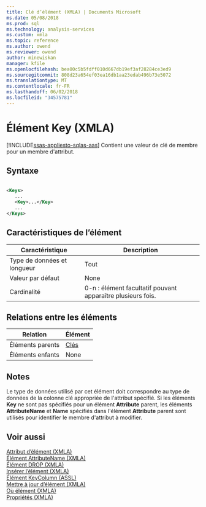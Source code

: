 ```yaml
---
title: Clé d’élément (XMLA) | Documents Microsoft
ms.date: 05/08/2018
ms.prod: sql
ms.technology: analysis-services
ms.custom: xmla
ms.topic: reference
ms.author: owend
ms.reviewer: owend
author: minewiskan
manager: kfile
ms.openlocfilehash: bea00c5b5fdff010d667db19ef3af28284ce3ed9
ms.sourcegitcommit: 808d23a654ef03ea16db1aa23edab496b73e5072
ms.translationtype: MT
ms.contentlocale: fr-FR
ms.lasthandoff: 06/02/2018
ms.locfileid: "34575781"
---
```

# <a name="key-element-xmla"></a>Élément Key (XMLA)
[!INCLUDE[ssas-appliesto-sqlas-aas](../../../includes/ssas-appliesto-sqlas-aas.md)]
  Contient une valeur de clé de membre pour un membre d'attribut.  
  
## <a name="syntax"></a>Syntaxe  
  
```xml  
  
<Keys>  
   ...  
   <Key>...</Key>  
   ...  
</Keys>  
```  
  
## <a name="element-characteristics"></a>Caractéristiques de l’élément  
  
|Caractéristique|Description|  
|--------------------|-----------------|  
|Type de données et longueur|Tout|  
|Valeur par défaut|None|  
|Cardinalité|0-n : élément facultatif pouvant apparaître plusieurs fois.|  
  
## <a name="element-relationships"></a>Relations entre les éléments  
  
|Relation|Élément|  
|------------------|-------------|  
|Éléments parents|[Clés](../../../analysis-services/xmla/xml-elements-properties/keys-element-xmla.md)|  
|Éléments enfants|None|  
  
## <a name="remarks"></a>Notes  
 Le type de données utilisé par cet élément doit correspondre au type de données de la colonne clé appropriée de l'attribut spécifié. Si les éléments **Key** ne sont pas spécifiés pour un élément **Attribute** parent, les éléments **AttributeName** et **Name** spécifiés dans l'élément **Attribute** parent sont utilisés pour identifier le membre d'attribut à modifier.  
  
## <a name="see-also"></a>Voir aussi
 [Attribut d’élément &#40;XMLA&#41;](../../../analysis-services/xmla/xml-elements-properties/attribute-element-xmla.md)   
 [Élément AttributeName &#40;XMLA&#41;](../../../analysis-services/xmla/xml-elements-properties/attributename-element-xmla.md)   
 [Élément DROP &#40;XMLA&#41;](../../../analysis-services/xmla/xml-elements-commands/drop-element-xmla.md)   
 [Insérer l’élément &#40;XMLA&#41;](../../../analysis-services/xmla/xml-elements-commands/insert-element-xmla.md)   
 [Élément KeyColumn &#40;ASSL&#41;](../../../analysis-services/scripting/objects/keycolumn-element-assl.md)   
 [Mettre à jour d’élément &#40;XMLA&#41;](../../../analysis-services/xmla/xml-elements-commands/update-element-xmla.md)   
 [Où élément &#40;XMLA&#41;](../../../analysis-services/xmla/xml-elements-properties/where-element-xmla.md)   
 [Propriétés &#40;XMLA&#41;](../../../analysis-services/xmla/xml-elements-properties/xml-elements-properties.md)  
  
  
